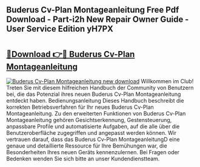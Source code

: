## Buderus Cv-Plan Montageanleitung Free Pdf Download - Part-i2h New Repair Owner Guide - User Service Edition yH7PX

# <h2><a href="http://df79wkj.blite.top/?on=Buderus+Cv-Plan+Montageanleitung">🔗Download 👉🔴 Buderus Cv-Plan Montageanleitung</a></h2>

[![Buderus Cv-Plan Montageanleitung new download](https://i.imgur.com/lujVjoI.png)](http://df79wkj.blite.top/?on=Buderus+Cv-Plan+Montageanleitung)
Willkommen im Club! Treten Sie mit diesem hilfreichen Handbuch der Community von Benutzern bei, die das Potenzial ihres neuen Buderus Cv-Plan Montageanleitung entdeckt haben. Bedienungsanleitung Dieses Handbuch beschreibt die korrekten Betriebsverfahren für Ihr neues Buderus Cv-Plan Montageanleitung. Zu den erweiterten Funktionen von Buderus Cv-Plan Montageanleitung gehören Gesichtserkennung, Gestensteuerung, anpassbare Profile und automatisierte Aufgaben, auf die alle über die Benutzeroberfläche zugegriffen und angepasst werden können. Wir vertrauen darauf, dass das Buderus Cv-Plan MontageanleitungD eine genaue und detaillierte Ressource für Ihre Bemühungen war, die Besonderheiten Ihres neuen Geräts kennenzulernen. Bei Fragen oder Bedenken wenden Sie sich bitte an unser Kundendienstteam.
